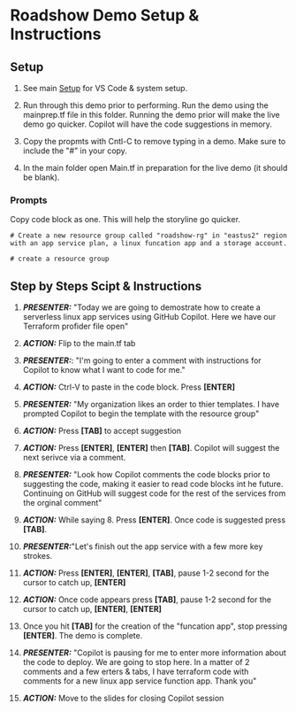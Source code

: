 # Roadshow Demo Setup & Instructions

## Setup

1. See main [Setup](../Setup.MD) for VS Code & system setup.
2. Run through this demo prior to performing. Run the demo using the mainprep.tf file in this folder. Running the demo prior will make the live demo go quicker. Copilot will have the code suggestions in memory.

3. Copy the propmts with Cntl-C to remove typing in a demo. Make sure to include the "#" in your copy.

4. In the main folder open Main.tf  in preparation for the live demo (it should be blank).

### Prompts

Copy code block as one. This will help the storyline go quicker.

    # Create a new resource group called "roadshow-rg" in "eastus2" region with an app service plan, a linux funcation app and a storage account.

    # create a resource group

## Step by Steps Scipt & Instructions

1. ***PRESENTER:*** "Today we are going to demostrate how to create a serverless linux app services using GitHub Copilot. Here we have our Terraform profider file open"

2. ***ACTION:***  Flip to the main.tf tab
3. ***PRESENTER:***: "I'm going to enter a comment with instructions for Copilot to know what I want to code for me."
4. ***ACTION:***  Ctrl-V to paste in the code block. Press **[ENTER]**
5. ***PRESENTER:*** "My organization likes an order to thier templates. I have prompted Copilot to begin the template with the resource group"
6. ***ACTION:***  Press **[TAB]** to accept suggestion
7. ***ACTION:***  Press **[ENTER]**, **[ENTER]** then **[TAB]**. Copilot will suggest the next serivce via a comment.
8. ***PRESENTER:*** "Look how Copilot comments the code blocks prior to suggesting the code, making it easier to read code blocks int he future. Continuing on GitHub will suggest code for the rest of the services from the orginal comment"
9. ***ACTION:***  While saying 8. Press **[ENTER]**. Once code is suggested press **[TAB]**.
10. ***PRESENTER:***"Let's finish out the app service with a few more key strokes.
11. ***ACTION:***  Press **[ENTER]**, **[ENTER]**, **[TAB]**, pause 1-2 second for the cursor to catch up, **[ENTER]**
12. ***ACTION:***  Once code appears press **[TAB]**, pause 1-2 second for the cursor to catch up, **[ENTER]**, **[ENTER]**
13. Once you hit **[TAB]** for the creation of the "funcation app", stop pressing **[ENTER]**. The demo is complete.
14. ***PRESENTER:*** "Copilot is pausing for me to enter more information about the code to deploy. We are going to stop here. In a matter of 2 comments and a few erters & tabs, I have terraform code with comments for a new linux app service function app. Thank you"
15. ***ACTION:***  Move to the slides for closing Copilot session
